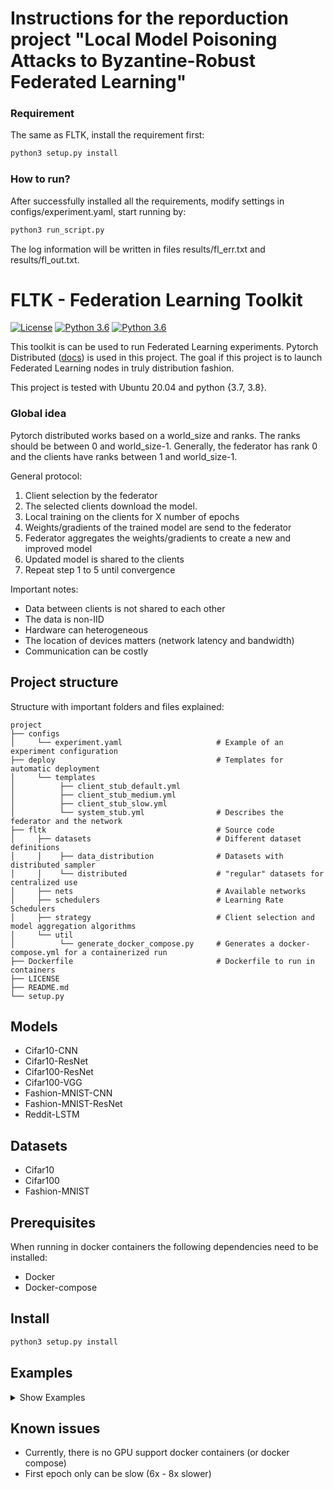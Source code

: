 # Instructions for the reporduction project "Local Model Poisoning Attacks to Byzantine-Robust Federated Learning" 

### Requirement
The same as FLTK, install the requirement first:
```bash
python3 setup.py install
```

### How to run?
After successfully installed all the requirements, modify settings in configs/experiment.yaml, start running by:
```bash
python3 run_script.py
```
The log information will be written in files results/fl_err.txt and results/fl_out.txt.

# FLTK - Federation Learning Toolkit
[![License](https://img.shields.io/badge/license-BSD-blue.svg)](LICENSE)
[![Python 3.6](https://img.shields.io/badge/python-3.7-blue.svg)](https://www.python.org/downloads/release/python-370/)
[![Python 3.6](https://img.shields.io/badge/python-3.8-blue.svg)](https://www.python.org/downloads/release/python-380/)

This toolkit is can be used to run Federated Learning experiments.
Pytorch Distributed ([docs](https://pytorch.org/tutorials/beginner/dist_overview.html)) is used in this project.
The goal if this project is to launch Federated Learning nodes in truly distribution fashion.

This project is tested with Ubuntu 20.04 and python {3.7, 3.8}.
### Global idea
Pytorch distributed works based on a world_size and ranks. The ranks should be between 0 and world_size-1.
Generally, the federator has rank 0 and the clients have ranks between 1 and world_size-1.

General protocol:

1. Client selection by the federator
2. The selected clients download the model.
2. Local training on the clients for X number of epochs
3. Weights/gradients of the trained model are send to the federator
4. Federator aggregates the weights/gradients to create a new and improved model
5. Updated model is shared to the clients
6. Repeat step 1 to 5 until convergence

Important notes:

* Data between clients is not shared to each other
* The data is non-IID
* Hardware can heterogeneous
* The location of devices matters (network latency and bandwidth)
* Communication can be costly

## Project structure
Structure with important folders and files explained:
```
project
├── configs
│     └── experiment.yaml                     # Example of an experiment configuration
├── deploy                                    # Templates for automatic deployment  
│     └── templates
│          ├── client_stub_default.yml
│          ├── client_stub_medium.yml
│          ├── client_stub_slow.yml
│          └── system_stub.yml                # Describes the federator and the network
├── fltk                                      # Source code
│     ├── datasets                            # Different dataset definitions
│     │    ├── data_distribution              # Datasets with distributed sampler
│     │    └── distributed                    # "regular" datasets for centralized use
│     ├── nets                                # Available networks
│     ├── schedulers                          # Learning Rate Schedulers
│     ├── strategy                            # Client selection and model aggregation algorithms
│     └── util
│          └── generate_docker_compose.py     # Generates a docker-compose.yml for a containerized run
├── Dockerfile                                # Dockerfile to run in containers
├── LICENSE
├── README.md
└── setup.py
```

## Models

* Cifar10-CNN
* Cifar10-ResNet
* Cifar100-ResNet
* Cifar100-VGG
* Fashion-MNIST-CNN
* Fashion-MNIST-ResNet
* Reddit-LSTM

## Datasets

* Cifar10
* Cifar100
* Fashion-MNIST

## Prerequisites

When running in docker containers the following dependencies need to be installed:

* Docker
* Docker-compose

## Install
```bash
python3 setup.py install
```

## Examples
<details><summary>Show Examples</summary>

<p>

### Single machine (Native)

#### Launch single client
Launch Federator
```bash
python3 -m fltk single configs/experiment.yaml --rank=0
```
Launch Client
```bash
python3 -m fltk single configs/experiment.yaml --rank=1
```

#### Spawn FL system
```bash
python3 -m fltk spawn configs/experiment.yaml
```

### Two machines (Native)
To start a cross-machine FL system you have to configure the network interface connected to your network.
For example, if your machine is connected to the network via the wifi interface (for example with the name `wlo1`) this has to be configured as shown below:
```bash
os.environ['GLOO_SOCKET_IFNAME'] = 'wlo1'
os.environ['TP_SOCKET_IFNAME'] = 'wlo1'
```
Use `ifconfig` to find the name of the interface name on your machine.

### Docker Compose
1. Make sure docker and docker-compose are installed.
2. Generate a `docker-compose.yml` file for your experiment. You can use the script `generate_docker_compose.py` for this.
   From the root folder: ```python3 fltk/util/generate_docker_compose.py 4``` to generate a system with 4 clients.
   Feel free to change/extend `generate_docker_compose.py` for your own need.
   A `docker-compose.yml` file is created in the root folder.
3. Run docker-compose to start the system:
    ```bash
    docker-compose up
    ```
### Google Cloud Platform
TBD

</p>
</details>

## Known issues

* Currently, there is no GPU support docker containers (or docker compose)
* First epoch only can be slow (6x - 8x slower)
